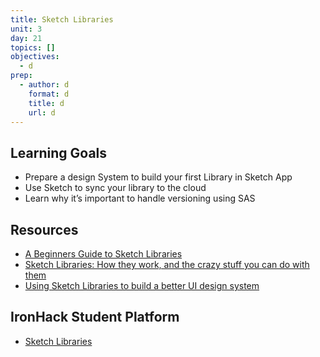 ```yaml
---
title: Sketch Libraries
unit: 3
day: 21
topics: []
objectives:
  - d
prep:
  - author: d
    format: d
    title: d
    url: d
---
```

## Learning Goals
- Prepare a design System to build your first Library in Sketch App
- Use Sketch to sync your library to the cloud
- Learn why it’s important to handle versioning using SAS

## Resources
- [A Beginners Guide to Sketch Libraries](https://medium.com/sketch-app-sources/a-beginners-guide-to-sketch-libraries-5f431d91f657)
- [Sketch Libraries: How they work, and the crazy stuff you can do with them](https://medium.com/ux-power-tools/sketch-libraries-how-they-work-and-the-crazy-stuff-you-can-do-with-them-fc10f142ac80)
- [Using Sketch Libraries to build a better UI design system](https://medium.com/sketch-app-sources/using-sketch-libraries-to-build-a-better-ui-design-system-part-2-8de6cef5adc5)

## IronHack Student Platform
- [Sketch Libraries](http://learn.ironhack.com/#/learning_unit/7095)
